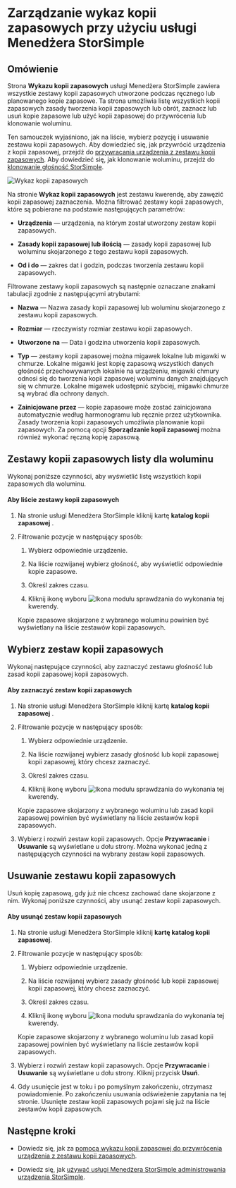 <properties 
   pageTitle="Zarządzanie wykaz kopii zapasowych StorSimple | Microsoft Azure"
   description="Wyjaśniono, jak za pomocą strony wykazu kopii zapasowych usługi StorSimple menedżera listy, zaznacz i Usuń zestawy kopii zapasowych dla woluminu."
   services="storsimple"
   documentationCenter="NA"
   authors="SharS"
   manager="carmonm"
   editor="" />
<tags 
   ms.service="storsimple"
   ms.devlang="NA"
   ms.topic="article"
   ms.tgt_pltfrm="NA"
   ms.workload="TBD"
   ms.date="04/28/2016"
   ms.author="v-sharos" />

# <a name="use-the-storsimple-manager-service-to-manage-your-backup-catalog"></a>Zarządzanie wykaz kopii zapasowych przy użyciu usługi Menedżera StorSimple

## <a name="overview"></a>Omówienie

Strona **Wykazu kopii zapasowych** usługi Menedżera StorSimple zawiera wszystkie zestawy kopii zapasowych utworzone podczas ręcznego lub planowanego kopie zapasowe. Ta strona umożliwia listę wszystkich kopii zapasowych zasady tworzenia kopii zapasowych lub obrót, zaznacz lub usuń kopie zapasowe lub użyć kopii zapasowej do przywrócenia lub klonowanie woluminu.

Ten samouczek wyjaśniono, jak na liście, wybierz pozycję i usuwanie zestawu kopii zapasowych. Aby dowiedzieć się, jak przywrócić urządzenia z kopii zapasowej, przejdź do [przywracania urządzenia z zestawu kopii zapasowych](storsimple-restore-from-backup-set.md). Aby dowiedzieć się, jak klonowanie woluminu, przejdź do [klonowanie głośność StorSimple](storsimple-clone-volume.md).

![Wykaz kopii zapasowych](./media/storsimple-manage-backup-catalog/backupcatalog.png) 

Na stronie **Wykaz kopii zapasowych** jest zestawu kwerendę, aby zawęzić kopii zapasowej zaznaczenia. Można filtrować zestawy kopii zapasowych, które są pobierane na podstawie następujących parametrów:

- **Urządzenia** — urządzenia, na którym został utworzony zestaw kopii zapasowych.

- **Zasady kopii zapasowej lub ilością** — zasady kopii zapasowej lub woluminu skojarzonego z tego zestawu kopii zapasowych.

- **Od i do** — zakres dat i godzin, podczas tworzenia zestawu kopii zapasowych.

Filtrowane zestawy kopii zapasowych są następnie oznaczane znakami tabulacji zgodnie z następującymi atrybutami:

- **Nazwa** — Nazwa zasady kopii zapasowej lub woluminu skojarzonego z zestawu kopii zapasowych.

- **Rozmiar** — rzeczywisty rozmiar zestawu kopii zapasowych.

- **Utworzone na** — Data i godzina utworzenia kopii zapasowych. 

- **Typ** — zestawy kopii zapasowej można migawek lokalne lub migawki w chmurze. Lokalne migawki jest kopię zapasową wszystkich danych głośność przechowywanych lokalnie na urządzeniu, migawki chmury odnosi się do tworzenia kopii zapasowej woluminu danych znajdujących się w chmurze. Lokalne migawek udostępnić szybciej, migawki chmurze są wybrać dla ochrony danych.

- **Zainicjowane przez** — kopie zapasowe może zostać zainicjowana automatycznie według harmonogramu lub ręcznie przez użytkownika. Zasady tworzenia kopii zapasowych umożliwia planowanie kopii zapasowych. Za pomocą opcji **Sporządzanie kopii zapasowej** można również wykonać ręczną kopię zapasową.

## <a name="list-backup-sets-for-a-volume"></a>Zestawy kopii zapasowych listy dla woluminu
 
Wykonaj poniższe czynności, aby wyświetlić listę wszystkich kopii zapasowych dla woluminu.

#### <a name="to-list-backup-sets"></a>Aby liście zestawy kopii zapasowych

1. Na stronie usługi Menedżera StorSimple kliknij kartę **katalog kopii zapasowej** .

2. Filtrowanie pozycje w następujący sposób:

    1. Wybierz odpowiednie urządzenie.

    2. Na liście rozwijanej wybierz głośność, aby wyświetlić odpowiednie kopie zapasowe.

    3. Określ zakres czasu.

    4. Kliknij ikonę wyboru ![Ikona modułu sprawdzania](./media/storsimple-manage-backup-catalog/HCS_CheckIcon.png) do wykonania tej kwerendy.
 
    Kopie zapasowe skojarzone z wybranego woluminu powinien być wyświetlany na liście zestawów kopii zapasowych.

## <a name="select-a-backup-set"></a>Wybierz zestaw kopii zapasowych

Wykonaj następujące czynności, aby zaznaczyć zestawu głośność lub zasad kopii zapasowej kopii zapasowych.

#### <a name="to-select-a-backup-set"></a>Aby zaznaczyć zestaw kopii zapasowych

1. Na stronie usługi Menedżera StorSimple kliknij kartę **katalog kopii zapasowej** .

2. Filtrowanie pozycje w następujący sposób:

    1. Wybierz odpowiednie urządzenie.

    2. Na liście rozwijanej wybierz zasady głośność lub kopii zapasowej kopii zapasowej, który chcesz zaznaczyć.

    3. Określ zakres czasu.

    4. Kliknij ikonę wyboru ![Ikona modułu sprawdzania](./media/storsimple-manage-backup-catalog/HCS_CheckIcon.png) do wykonania tej kwerendy.

    Kopie zapasowe skojarzony z wybranego woluminu lub zasad kopii zapasowej powinien być wyświetlany na liście zestawów kopii zapasowych.

3. Wybierz i rozwiń zestaw kopii zapasowych. Opcje **Przywracanie** i **Usuwanie** są wyświetlane u dołu strony. Można wykonać jedną z następujących czynności na wybrany zestaw kopii zapasowych.

## <a name="delete-a-backup-set"></a>Usuwanie zestawu kopii zapasowych

Usuń kopię zapasową, gdy już nie chcesz zachować dane skojarzone z nim. Wykonaj poniższe czynności, aby usunąć zestaw kopii zapasowych.

#### <a name="to-delete-a-backup-set"></a>Aby usunąć zestaw kopii zapasowych

1. Na stronie usługi Menedżera StorSimple kliknij **kartę katalog kopii zapasowej**.

2. Filtrowanie pozycje w następujący sposób:

    1. Wybierz odpowiednie urządzenie.

    2. Na liście rozwijanej wybierz zasady głośność lub kopii zapasowej kopii zapasowej, który chcesz zaznaczyć.

    3. Określ zakres czasu.

    4. Kliknij ikonę wyboru ![Ikona modułu sprawdzania](./media/storsimple-manage-backup-catalog/HCS_CheckIcon.png) do wykonania tej kwerendy.

    Kopie zapasowe skojarzony z wybranego woluminu lub zasad kopii zapasowej powinien być wyświetlany na liście zestawów kopii zapasowych.

3. Wybierz i rozwiń zestaw kopii zapasowych. Opcje **Przywracanie** i **Usuwanie** są wyświetlane u dołu strony. Kliknij przycisk **Usuń**.

4. Gdy usunięcie jest w toku i po pomyślnym zakończeniu, otrzymasz powiadomienie. Po zakończeniu usuwania odświeżenie zapytania na tej stronie. Usunięte zestaw kopii zapasowych pojawi się już na liście zestawów kopii zapasowych.

## <a name="next-steps"></a>Następne kroki

- Dowiedz się, jak za [pomocą wykazu kopii zapasowej do przywrócenia urządzenia z zestawu kopii zapasowych](storsimple-restore-from-backup-set.md).

- Dowiedz się, jak [używać usługi Menedżera StorSimple administrowania urządzenia StorSimple](storsimple-manager-service-administration.md).

